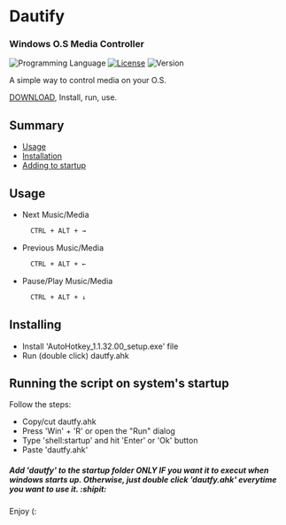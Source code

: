 # Dautify
### Windows O.S Media Controller 

![Programming Language](https://img.shields.io/github/languages/top/FernandoNSC5/Dautify.svg?color=lightgrey&logo=Hexo&logoColor=lightgrey) 
[![License](https://img.shields.io/cran/l/devtools?color=lightgrey&logoColor=black)](LICENSE)
![Version](https://img.shields.io/badge/Version-1.1-lightgrey.svg?style=popout)

A simple way to control media on your O.S.

[DOWNLOAD](https://github.com/FernandoNSC5/Dautify/archive/master.zip), Install, run, use.

## Summary
* [Usage](#usage)
* [Installation](#installing)
* [Adding to startup](#running-the-script-on-the-startup)

## Usage
- Next Music/Media
    ```sh
      CTRL + ALT + →
    ```

- Previous Music/Media
    ```sh
      CTRL + ALT + ←
    ```

- Pause/Play Music/Media
    ```sh
      CTRL + ALT + ↓ 
    ```
    
## Installing
- Install 'AutoHotkey_1.1.32.00_setup.exe' file
- Run (double click) dautfy.ahk


##  Running the script on system's startup 
Follow the steps:
- Copy/cut dautfy.ahk
- Press 'Win' + 'R' or open the "Run" dialog
- Type 'shell:startup' and hit 'Enter' or 'Ok' button
- Paste 'dautfy.ahk'

##### Add 'dautfy' to the startup folder __ONLY IF__ you want it to execut when windows starts up. Otherwise, just double click 'dautfy.ahk' everytime you want to use it. :shipit:

Enjoy (:
